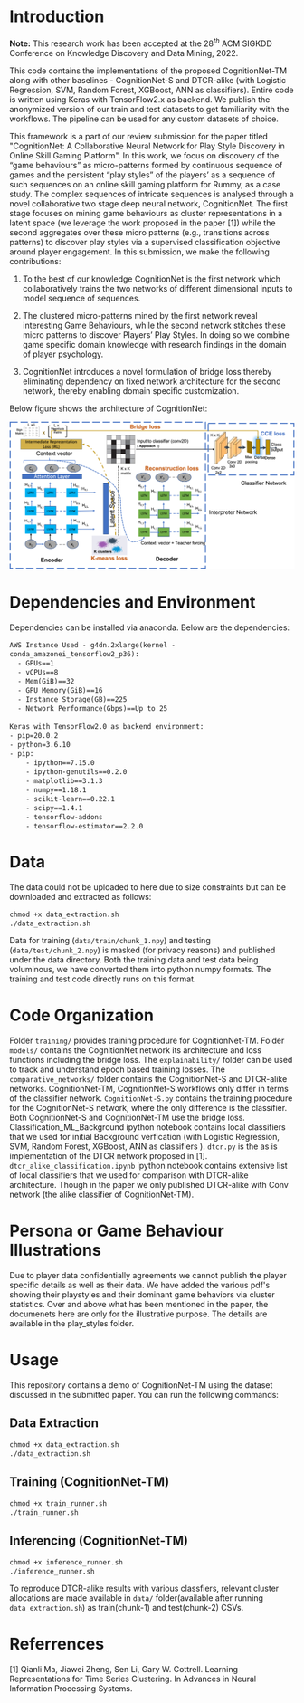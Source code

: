 # Introduction

**Note:** This research work has been accepted at the $28^{th}$ ACM SIGKDD Conference on Knowledge Discovery and Data Mining, 2022.  
  

This code contains the implementations of the proposed CognitionNet-TM along with other baselines - CognitionNet-S and DTCR-alike (with Logistic Regression, SVM, Random Forest, XGBoost, ANN as classifiers). Entire code is written using Keras with TensorFlow2.x as backend. We publish the anonymized version of our train and test datasets to get familiarity with the workflows. The pipeline can be used for any custom datasets of choice.

This framework is a part of our review submission for the paper titled "CognitionNet: A Collaborative Neural Network for Play Style Discovery in Online Skill Gaming Platform". In this work, we focus on discovery of the “game behaviours” as micro-patterns formed by continuous sequence of games and the persistent “play styles” of the players’ as a sequence of such sequences on an online skill gaming platform for Rummy, as a case study. The complex sequences of intricate sequences is analysed through a novel collaborative two stage deep neural network, CognitionNet. The first stage focuses on mining game behaviours as cluster representations in a latent space (we leverage the work proposed in the paper [1]) while the second aggregates over these micro patterns (e.g., transitions across patterns) to discover play styles via a supervised classification objective around player engagement. In this submission, we make the following contributions:

1. To the best of our knowledge CognitionNet is the first network which collaboratively trains the two networks of different dimensional inputs to model sequence of sequences.

2. The clustered micro-patterns mined by the first network reveal interesting Game Behaviours, while the second network stitches these micro patterns to discover Players’ Play Styles. In doing so we combine game specific domain knowledge with research findings in the domain of player psychology.

3. CognitionNet introduces a novel formulation of bridge loss thereby eliminating dependency on fixed network architecture for the second network, thereby enabling domain specific customization.

</p>
Below figure shows the architecture of CognitionNet:
</p>
<div>
<img src="images/CognitionNet.png" alt="CognitionNet">
</div>

# Dependencies and Environment

Dependencies can be installed via anaconda. Below are the dependencies:

```
AWS Instance Used - g4dn.2xlarge(kernel - conda_amazonei_tensorflow2_p36):
  - GPUs==1
  - vCPUs==8
  - Mem(GiB)==32
  - GPU Memory(GiB)==16
  - Instance Storage(GB)==225
  - Network Performance(Gbps)==Up to 25

Keras with TensorFlow2.0 as backend environment:
- pip=20.0.2
- python=3.6.10
- pip:
    - ipython==7.15.0
    - ipython-genutils==0.2.0
    - matplotlib==3.1.3
    - numpy==1.18.1
    - scikit-learn==0.22.1
    - scipy==1.4.1
    - tensorflow-addons
    - tensorflow-estimator==2.2.0
```

# Data

The data could not be uploaded to here due to size constraints but can be downloaded and extracted as follows:

```
chmod +x data_extraction.sh
./data_extraction.sh
```

Data for training (`data/train/chunk_1.npy`) and testing (`data/test/chunk_2.npy`) is masked (for privacy reasons) and published under the data directory. Both the training data and test data being voluminous, we have converted them into python numpy formats. The training and test code directly runs on this format.

# Code Organization

Folder `training/` provides training procedure for CognitionNet-TM. Folder `models/` contains the CognitionNet network its architecture and loss functions including the bridge loss. The `explainability/` folder can be used to track and understand epoch based training losses. The `comparative_networks/` folder contains the CognitionNet-S and DTCR-alike networks. CognitionNet-TM, CognitionNet-S workflows only differ in terms of the classifier network. `CognitionNet-S.py` contains the training procedure for the CognitionNet-S network, where the only difference is the classifier. Both CognitionNet-S and CognitionNet-TM use the bridge loss.  
Classification_ML_Background ipython notebook contains local classifiers that we used for initial Background verfication (with Logistic Regression, SVM, Random Forest, XGBoost, ANN as classifiers ).
`dtcr.py` is the as is implementation of the DTCR network proposed in [1]. `dtcr_alike_classification.ipynb` ipython notebook contains extensive list of local classifiers that we used for comparison with DTCR-alike architecture. Though in the paper we only published DTCR-alike with Conv network (the alike classifier of CognitionNet-TM).

# Persona or Game Behaviour Illustrations

Due to player data confidentially agreements we cannot publish the player specific details as well as their data. We have added the various pdf's showing their playstyles and their dominant game behaviors via cluster statistics. Over and above what has been mentioned in the paper, the documenets here are only for the illustrative purpose. The details are available in the play_styles folder.

# Usage

This repository contains a demo of CognitionNet-TM using the dataset discussed in the submitted paper.
You can run the following commands:

## Data Extraction

```
chmod +x data_extraction.sh
./data_extraction.sh
```

## Training (CognitionNet-TM)

```
chmod +x train_runner.sh
./train_runner.sh
```

## Inferencing (CognitionNet-TM)

```
chmod +x inference_runner.sh
./inference_runner.sh
```

To reproduce DTCR-alike results with various classfiers, relevant cluster allocations are made available in `data/` folder(available after running `data_extraction.sh`) as train(chunk-1) and test(chunk-2) CSVs.

# Referrences

[1] Qianli Ma, Jiawei Zheng, Sen Li, Gary W. Cottrell. Learning Representations for Time Series Clustering. In Advances in Neural Information Processing Systems.
